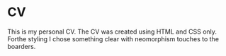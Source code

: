 # CV
 This is my personal CV.
 The CV was created using HTML and CSS only.
 Forthe styling I chose something clear with neomorphism touches to the boarders.
